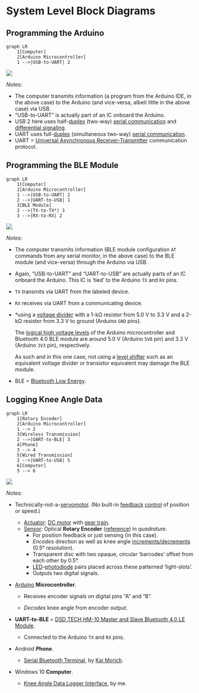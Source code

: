 # System Level Block Diagrams



## Programming the Arduino



    graph LR
        1[Computer]
        2[Arduino Microcontroller]
        1 -->|USB-to-UART| 2

![](https://mermaid.ink/svg/eyJjb2RlIjoiZ3JhcGggTFJcbiAgICAxW0NvbXB1dGVyXVxuICAgIDJbQXJkdWlubyBNaWNyb2NvbnRyb2xsZXJyXVxuICAgIDEgLS0-fFVTQi10by1VQVJUfCAyIiwibWVybWFpZCI6e30sInVwZGF0ZUVkaXRvciI6ZmFsc2V9)



*Notes:*



- The computer transmits information (a program from the Arduino IDE, in the above case) to the Arduino (and vice-versa, albeit little in the above case) via USB.
- “USB-to-UART” is actually part of an IC onboard the Arduino.
- USB 2 here uses half-[duplex](https://en.wikipedia.org/wiki/Duplex_(telecommunications)) (two-way) [serial communication](https://en.wikipedia.org/wiki/Serial_communication) and [differential signaling](https://en.wikipedia.org/wiki/Differential_signaling).
- UART uses full-[duplex](https://en.wikipedia.org/wiki/Duplex_(telecommunications)) (simultaneous two-way) [serial communication](https://en.wikipedia.org/wiki/Serial_communication).
- UART = [Universal Asynchronous Receiver-Transmitter](https://en.wikipedia.org/wiki/Universal_asynchronous_receiver-transmitter) communication protocol.



## Programming the BLE Module



    graph LR
        1[Computer]
        2[Arduino Microcontroller]
        1 -->|USB-to-UART| 2
        2 -->|UART-to-USB| 1
        3[BLE Module]
        2 -->|TX-to-TX*| 3
        3 -->|RX-to-RX| 2

![](https://mermaid.ink/svg/eyJjb2RlIjoiZ3JhcGggTFJcbiAgICAxW0NvbXB1dGVyXVxuICAgIDJbQXJkdWlubyBNaWNyb2NvbnRyb2xsZXJyXVxuICAgIDEgLS0-fFVTQi10by1VQVJUfCAyXG4gICAgMiAtLT58VUFSVC10by1VU0J8IDFcbiAgICAzW0JMRSBNb2R1bGVdXG4gICAgMiAtLT58VFgtdG8tVFgqfCAzXG4gICAgMyAtLT58UlgtdG8tUlh8IDIiLCJtZXJtYWlkIjp7fSwidXBkYXRlRWRpdG9yIjpmYWxzZX0)



*Notes:*



- The computer transmits information (BLE module configuration `AT` commands from any serial monitor, in the above case) to the BLE module (and vice-versa) through the Arduino via USB.

- Again, “USB-to-UART” and “UART-to-USB” are actually parts of an IC onboard the Arduino. This IC is ‘tied’ to the Arduino `TX` and `RX` pins.

- `TX` transmits via UART from the labeled device.

- `RX` receives via UART from a communicating device.

- \*using a [voltage divider](https://en.wikipedia.org/wiki/Voltage_divider) with a 1-kΩ resistor from 5.0 V to 3.3 V and a 2-kΩ resistor from 3.3 V to ground (Arduino `GND` pins).

  The [logical high voltage levels](https://en.wikipedia.org/wiki/Logic_level) of the Arduino microcontroller and Bluetooth 4.0 BLE module are around 5.0 V (Arduino `5V0` pin) and 3.3 V (Arduino `3V3` pin), respectively.

  As such and in this one case, not using a [level shifter](https://en.wikipedia.org/wiki/Level_shifter) such as an equivalent voltage divider or transistor equivalent may damage the BLE module.

- BLE = [Bluetooth Low Energy](https://en.wikipedia.org/wiki/Bluetooth_Low_Energy).



## Logging Knee Angle Data



```
graph LR
    1[Rotary Encoder]
    2[Arduino Microcontroller]
    1 --> 2
    3[Wireless Transmission]
    2 -->|UART-to-BLE| 3
    4[Phone]
    3 --> 4
    5[Wired Transmission]
    2 -->|UART-to-USB| 5
    6[Computer]
    5 --> 6
```

![](https://mermaid.ink/svg/eyJjb2RlIjoiZ3JhcGggTFJcbiAgICAxW1JvdGFyeSBFbmNvZGVyXVxuICAgIDJbQXJkdWlubyBNaWNyb2NvbnRyb2xsZXJyXVxuICAgIDEgLS0-IDJcbiAgICAzW1dpcmVsZXNzIFRyYW5zbWlzc2lvbl1cbiAgICAyIC0tPnxVQVJULXRvLUJMRXwgM1xuICAgIDRbUGhvbmVdXG4gICAgMyAtLT4gNFxuICAgIDVbV2lyZWQgVHJhbnNtaXNzaW9uXVxuICAgIDIgLS0-fFVBUlQtdG8tVVNCfCA1XG4gICAgNltDb21wdXRlcl1cbiAgICA1IC0tPiA2IiwibWVybWFpZCI6e30sInVwZGF0ZUVkaXRvciI6ZmFsc2V9)

*Notes:*



- Technically-not-a-[servomotor](https://en.wikipedia.org/wiki/Servomotor).
  (No built-in [feedback](https://en.wikipedia.org/wiki/Feedback) [control](https://en.wikipedia.org/wiki/Control_theory) of position or speed.)
  - [Actuator](https://en.wikipedia.org/wiki/Actuator): [DC motor](https://en.wikipedia.org/wiki/DC_motor) with [gear train](https://en.wikipedia.org/wiki/Gear_train).
  - [Sensor](https://en.wikipedia.org/wiki/Sensor): Optical **Rotary Encoder** ([reference](https://en.wikipedia.org/wiki/Rotary_encoder)) in *quadrature*.
    - For position feedback or just sensing (in this case).
    - *Encodes* direction as well as knee angle [increments/decrements](https://en.wikipedia.org/wiki/Incremental_encoder) (0.5° resolution).
    - Transparent disc with two opaque, circular ‘barcodes’ offset from each other by 0.5°.
    - [LED](https://en.wikipedia.org/wiki/Light-emitting_diode)–[photodiode](https://en.wikipedia.org/wiki/Photodiode) pairs placed across these patterned ‘light-slots’.
    - Outputs two digital signals.
  
- [Arduino](https://www.arduino.cc/) **Microcontroller**.
  - Receives encoder signals on digital pins “A” and “B”.
    
  - *Decodes* knee angle from encoder output.

- **UART-to-BLE** = [DSD TECH HM-10 Master and Slave Bluetooth 4.0 LE Module](https://www.amazon.ca/DSD-TECH-Bluetooth-iBeacon-Arduino/dp/B06WGZB2N4).
  - Connected to the Arduino `TX` and `RX` pins.

- Android **Phone**.
  
  - [Serial Bluetooth Terminal](https://play.google.com/store/apps/details?id=de.kai_morich.serial_bluetooth_terminal), by [Kai Morich](https://github.com/kai-morich).
  
- Windows 10 **Computer**.
  
  - [Knee Angle Data Logger Interface](https://colab.research.google.com/drive/1UwJlT_PA8JW-FkqT5CZ-N5BUNcUGnGsa?usp=sharing), by me.
